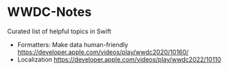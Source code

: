 # WWDC-Notes
Curated list of helpful topics in Swift

* Formatters: Make data human-friendly
https://developer.apple.com/videos/play/wwdc2020/10160/
* Localization
https://developer.apple.com/videos/play/wwdc2022/10110
